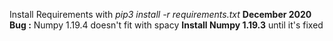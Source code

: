 Install Requirements with 
*pip3 install -r requirements.txt* 
**December 2020 Bug :**
Numpy 1.19.4 doesn't fit with spacy
**Install Numpy 1.19.3** until it's fixed



